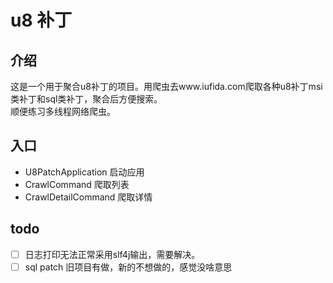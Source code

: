 # u8 补丁
## 介绍
这是一个用于聚合u8补丁的项目。用爬虫去www.iufida.com爬取各种u8补丁msi类补丁和sql类补丁，聚合后方便搜索。  
顺便练习多线程网络爬虫。

## 入口

- U8PatchApplication 启动应用
- CrawlCommand 爬取列表
- CrawlDetailCommand 爬取详情

## todo
-[ ] 日志打印无法正常采用slf4j输出，需要解决。
-[ ] sql patch 旧项目有做，新的不想做的，感觉没啥意思
